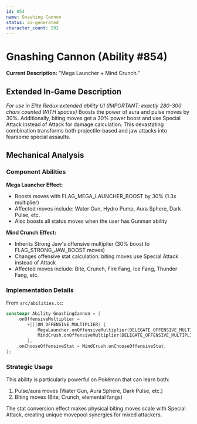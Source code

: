 ```yaml
---
id: 854
name: Gnashing Cannon
status: ai-generated
character_count: 292
---
```


# Gnashing Cannon (Ability #854)

**Current Description:** "Mega Launcher + Mind Crunch."

## Extended In-Game Description
*For use in Elite Redux extended ability UI (IMPORTANT: exactly 280-300 chars counted WITH spaces)*
Boosts the power of aura and pulse moves by 30%. Additionally, biting moves get a 30% power boost and use Special Attack instead of Attack for damage calculation. This devastating combination transforms both projectile-based and jaw attacks into fearsome special assaults.

## Mechanical Analysis

### Component Abilities

**Mega Launcher Effect:**
- Boosts moves with FLAG_MEGA_LAUNCHER_BOOST by 30% (1.3x multiplier)
- Affected moves include: Water Gun, Hydro Pump, Aura Sphere, Dark Pulse, etc.
- Also boosts all status moves when the user has Gunman ability

**Mind Crunch Effect:**
- Inherits Strong Jaw's offensive multiplier (30% boost to FLAG_STRONG_JAW_BOOST moves)
- Changes offensive stat calculation: biting moves use Special Attack instead of Attack
- Affected moves include: Bite, Crunch, Fire Fang, Ice Fang, Thunder Fang, etc.

### Implementation Details

From `src/abilities.cc`:
```cpp
constexpr Ability GnashingCannon = {
    .onOffensiveMultiplier =
        +[](ON_OFFENSIVE_MULTIPLIER) {
            MegaLauncher.onOffensiveMultiplier(DELEGATE_OFFENSIVE_MULTIPLIER);
            MindCrush.onOffensiveMultiplier(DELEGATE_OFFENSIVE_MULTIPLIER);
        },
    .onChooseOffensiveStat = MindCrush.onChooseOffensiveStat,
};
```

### Strategic Usage

This ability is particularly powerful on Pokémon that can learn both:
1. Pulse/aura moves (Water Gun, Aura Sphere, Dark Pulse, etc.)
2. Biting moves (Bite, Crunch, elemental fangs)

The stat conversion effect makes physical biting moves scale with Special Attack, creating unique movepool synergies for mixed attackers.